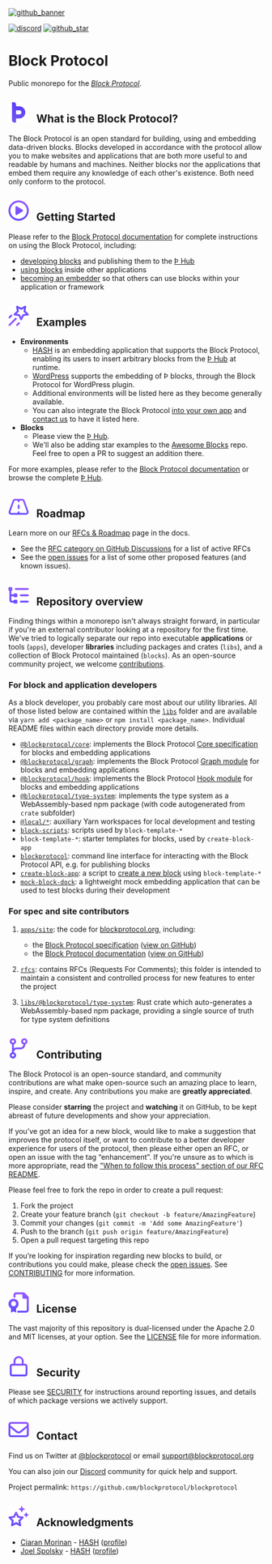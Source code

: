 [þ hub]: https://blockprotocol.org/hub?utm_medium=organic&utm_source=github_readme_blockprotocol-repo_root
[block protocol]: https://blockprotocol.org/?utm_medium=organic&utm_source=github_readme_blockprotocol-repo_root
[block protocol documentation]: https://blockprotocol.org/docs?utm_medium=organic&utm_source=github_readme_blockprotocol-repo_root
[block protocol specification]: https://blockprotocol.org/docs/spec?utm_medium=organic&utm_source=github_readme_blockprotocol-repo_root
[blockprotocol.org]: https://blockprotocol.org/?utm_medium=organic&utm_source=github_readme_blockprotocol-repo_root
[becoming an embedder]: https://blockprotocol.org/docs/blocks/environments#other-environments?utm_medium=organic&utm_source=github_readme_blockprotocol-repo_root
[create a new block]: https://blockprotocol.org/docs/blocks/develop?utm_medium=organic&utm_source=github_readme_blockprotocol-repo_root
[contact us]: https://blockprotocol.org/contact?utm_medium=organic&utm_source=github_readme_blockprotocol-repo_root
[core specification]: https://blockprotocol.org/docs/spec/core?utm_medium=organic&utm_source=github_readme_blockprotocol-repo_root
[developing blocks]: https://blockprotocol.org/docs/blocks/develop?utm_medium=organic&utm_source=github_readme_blockprotocol-repo_root
[discord]: https://blockprotocol.org/discord?utm_medium=organic&utm_source=github_readme_blockprotocol-repo_root
[graph module]: https://blockprotocol.org/docs/spec/graph-module?utm_medium=organic&utm_source=github_readme_blockprotocol-repo_root
[hook module]: https://blockprotocol.org/docs/spec/hook-module?utm_medium=organic&utm_source=github_readme_blockprotocol-repo_root
[rfcs & roadmap]: https://blockprotocol.org/docs/roadmap?utm_medium=organic&utm_source=github_readme_blockprotocol-repo_root
[using blocks]: https://blockprotocol.org/docs/blocks/environments?utm_medium=organic&utm_source=github_readme_blockprotocol-repo_root
[WordPress]: https://blockprotocol.org/docs/blocks/environments#wordpress?utm_medium=organic&utm_source=github_readme_blockprotocol-repo_root

<!-- markdownlint-disable link-fragments -->

[awesome blocks]: https://github.com/blockprotocol/awesome-blocks
[gh-what-is-the-bp]: #--what-is-the-block-protocol
[gh-getting-started]: #--getting-started
[gh-examples]: #--examples
[gh-roadmap]: #--roadmap
[gh-repo-overview]: #--repository-overview
[gh-contributing]: #--contributing
[gh-license]: #--license
[gh-security]: #--license
[gh-contact]: #--contact
[gh-acknowledgments]: #--acknowledgments
[github_banner]: #block-protocol
[github_star]: https://github.com/blockprotocol/blockprotocol#
[hash]: https://github.com/hashintel/hash/tree/main/apps/hash
[open issues]: https://github.com/blockprotocol/blockprotocol/issues?q=is%3Aissue+is%3Aopen

[![github_banner](https://static.blockprotocol.com/cdn-cgi/imagedelivery/EipKtqu98OotgfhvKf6Eew/f8b0bf95-88ea-47ea-cac2-49cb2851b700/github)][github_banner]

[![discord](https://img.shields.io/discord/1050770647564943402)][discord] [![github_star](https://img.shields.io/github/stars/blockprotocol/blockprotocol?label=Star%20on%20GitHub&style=social)][github_star]

# Block Protocol

Public monorepo for the _[Block Protocol]_.

## [![gh-what-is-the-bp](/.github/assets/gh_icon_what-is-the-block-protocol_20px-base.svg)][gh-what-is-the-bp] &nbsp; What is the Block Protocol?

The Block Protocol is an open standard for building, using and embedding data-driven blocks. Blocks developed in accordance with the protocol allow you to make websites and applications that are both more useful to and readable by humans and machines. Neither blocks nor the applications that embed them require any knowledge of each other's existence. Both need only conform to the protocol.

## [![a](/.github/assets/gh_icon_getting-started_20px-base.svg)][gh-getting-started] &nbsp; Getting Started

Please refer to the [Block Protocol documentation] for complete instructions on using the Block Protocol, including:

- [developing blocks] and publishing them to the [Þ Hub]
- [using blocks] inside other applications
- [becoming an embedder] so that others can use blocks within your application or framework

## [![a](/.github/assets/gh_icon_examples_20px-base.svg)][gh-examples] &nbsp; Examples

- **Environments**
  - [HASH] is an embedding application that supports the Block Protocol, enabling its users to insert arbitrary blocks from the [Þ Hub] at runtime.
  - [WordPress] supports the embedding of Þ blocks, through the Block Protocol for WordPress plugin.
  - Additional environments will be listed here as they become generally available.
  - You can also integrate the Block Protocol [into your own app](https://blockprotocol.org/docs/blocks/environments#other-environments?utm_medium=organic&utm_source=github_readme_blockprotocol-repo_root) and [contact us] to have it listed here.
- **Blocks**
  - Please view the [Þ Hub].
  - We'll also be adding star examples to the [Awesome Blocks] repo. Feel free to open a PR to suggest an addition there.

For more examples, please refer to the [Block Protocol documentation] or browse the complete [Þ Hub].

## [![a](/.github/assets/gh_icon_roadmap_20px-base.svg)][gh-roadmap] &nbsp; Roadmap

Learn more on our [RFCs & Roadmap] page in the docs.

- See the [RFC category on GitHub Discussions](https://github.com/blockprotocol/blockprotocol/discussions/categories/rfc) for a list of active RFCs
- See the [open issues] for a list of some other proposed features (and known issues).

## [![a](/.github/assets/gh_icon_repo-overview_20px-base.svg)][gh-repo-overview] &nbsp; Repository overview

Finding things within a monorepo isn't always straight forward, in particular if you're an external contributor looking at a repository for the first time. We've tried to logically separate our repo into executable **applications** or tools (`apps`), developer **libraries** including packages and crates (`libs`), and a collection of Block Protocol maintained (`blocks`). As an open-source community project, we welcome [contributions](#contributing).

### For block and application developers

As a block developer, you probably care most about our utility libraries. All of those listed below are contained within the [`libs`](https://github.com/blockprotocol/blockprotocol/tree/main/libs/) folder and are available via `yarn add <package_name>` or `npm install <package_name>`. Individual README files within each directory provide more details.

- [`@blockprotocol/core`](https://github.com/blockprotocol/blockprotocol/tree/main/libs/@blockprotocol/core): implements the Block Protocol [Core specification] for blocks and embedding applications
- [`@blockprotocol/graph`](https://github.com/blockprotocol/blockprotocol/tree/main/libs/@blockprotocol/graph): implements the Block Protocol [Graph module] for blocks and embedding applications
- [`@blockprotocol/hook`](https://github.com/blockprotocol/blockprotocol/tree/main/libs/@blockprotocol/hook): implements the Block Protocol [Hook module] for blocks and embedding applications
- [`@blockprotocol/type-system`](https://github.com/blockprotocol/blockprotocol/tree/main/libs/@blockprotocol/type-system): implements the type system as a WebAssembly-based npm package (with code autogenerated from `crate` subfolder)
- [`@local/*`](https://github.com/blockprotocol/blockprotocol/tree/main/libs/@local): auxiliary Yarn workspaces for local development and testing
- [`block-scripts`](https://github.com/blockprotocol/blockprotocol/tree/main/libs/block-scripts): scripts used by `block-template-*`
- `block-template-*`: starter templates for blocks, used by `create-block-app`
- [`blockprotocol`](https://github.com/blockprotocol/blockprotocol/tree/main/libs/blockprotocol): command line interface for interacting with the Block Protocol API, e.g. for publishing blocks
- [`create-block-app`](https://github.com/blockprotocol/blockprotocol/tree/main/libs/create-block-app): a script to [create a new block] using `block-template-*`
- [`mock-block-dock`](https://github.com/blockprotocol/blockprotocol/tree/main/libs/mock-block-dock): a lightweight mock embedding application that can be used to test blocks during their development

### For spec and site contributors

1.  [`apps/site`](https://github.com/blockprotocol/blockprotocol/tree/main/apps/site): the code for [blockprotocol.org], including:

    - the [Block Protocol specification] ([view on GitHub](https://github.com/blockprotocol/blockprotocol/tree/main/apps/site/src/_pages/docs/4_spec))
    - the [Block Protocol documentation] ([view on GitHub](https://github.com/blockprotocol/blockprotocol/tree/main/apps/site/src/_pages/docs))

1.  [`rfcs`](https://github.com/blockprotocol/blockprotocol/tree/main/rfcs): contains RFCs (Requests For Comments); this folder is intended to maintain a consistent and controlled process for new features to enter the project

1.  [`libs/@blockprotocol/type-system`](https://github.com/blockprotocol/blockprotocol/tree/main/libs/@blockprotocol/type-system): Rust crate which auto-generates a WebAssembly-based npm package, providing a single source of truth for type system definitions

## [![a](/.github/assets/gh_icon_contributing_20px-base.svg)][gh-contributing] &nbsp; Contributing

The Block Protocol is an open-source standard, and community contributions are what make open-source such an amazing place to learn, inspire, and create. Any contributions you make are **greatly appreciated**.

Please consider **starring** the project and **watching** it on GitHub, to be kept abreast of future developments and show your appreciation.

If you’ve got an idea for a new block, would like to make a suggestion that improves the protocol itself, or want to contribute to a better developer experience for users of the protocol, then please either open an RFC, or open an issue with the tag “enhancement”. If you're unsure as to which is more appropriate, read the ["When to follow this process" section of our RFC README](rfcs/README.md#when-to-follow-this-process).

Please feel free to fork the repo in order to create a pull request:

1.  Fork the project
1.  Create your feature branch (`git checkout -b feature/AmazingFeature`)
1.  Commit your changes (`git commit -m 'Add some AmazingFeature'`)
1.  Push to the branch (`git push origin feature/AmazingFeature`)
1.  Open a pull request targeting this repo

If you’re looking for inspiration regarding new blocks to build, or contributions you could make, please check the [open issues]. See [CONTRIBUTING](/.github/CONTRIBUTING.md) for more information.

## [![a](/.github/assets/gh_icon_license_20px-base.svg)][gh-license] &nbsp; License

The vast majority of this repository is dual-licensed under the Apache 2.0 and MIT licenses, at your option. See the [LICENSE](LICENSE.md) file for more information.

## [![a](/.github/assets/gh_icon_security_20px-base.svg)][gh-security] &nbsp; Security

Please see [SECURITY](/.github/SECURITY.md) for instructions around reporting issues, and details of which package versions we actively support.

## [![a](/.github/assets/gh_icon_contact_20px-base.svg)][gh-contact] &nbsp; Contact

Find us on Twitter at [@blockprotocol](https://twitter.com/blockprotocol) or email [support@blockprotocol.org](mailto:support@blockprotocol.org)

You can also join our [Discord] community for quick help and support.

Project permalink: `https://github.com/blockprotocol/blockprotocol`

## [![a](/.github/assets/gh_icon_acknowledgement_20px-base.svg)][gh-acknowledgments] &nbsp; Acknowledgments

- [Ciaran Morinan](https://github.com/CiaranMn) - [HASH](https://hash.ai/?utm_medium=organic&utm_source=github_readme_blockprotocol-repo_root) ([profile](https://hash.ai/@ciaran))
- [Joel Spolsky](https://github.com/jspolsky) - [HASH](?utm_medium=organic&utm_source=github_readme_blockprotocol-repo_root) ([profile](https://hash.ai/@spolsky))
